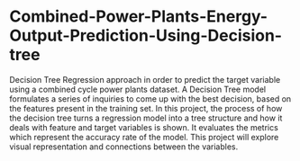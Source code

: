 # Combined-Power-Plants-Energy-Output-Prediction-Using-Decision-tree
Decision Tree Regression approach in order to predict the target variable using a combined cycle power plants dataset.  A Decision Tree model formulates a series of inquiries to come up with the best decision, based on the features present in the training set. In this project, the process of how the decision tree turns a regression model into a tree structure and how it deals with feature and target variables is shown. It evaluates the metrics which represent the accuracy rate of the model. This project will explore visual representation and connections between the variables.
